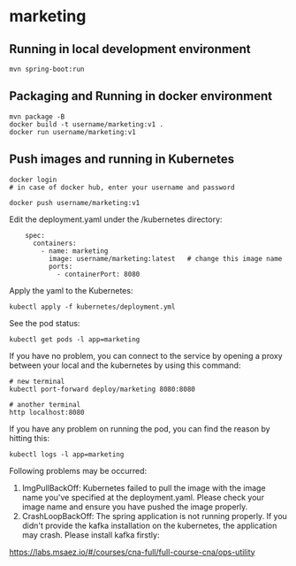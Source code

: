# marketing

## Running in local development environment

```
mvn spring-boot:run
```

## Packaging and Running in docker environment

```
mvn package -B
docker build -t username/marketing:v1 .
docker run username/marketing:v1
```

## Push images and running in Kubernetes

```
docker login 
# in case of docker hub, enter your username and password

docker push username/marketing:v1
```

Edit the deployment.yaml under the /kubernetes directory:
```
    spec:
      containers:
        - name: marketing
          image: username/marketing:latest   # change this image name
          ports:
            - containerPort: 8080

```

Apply the yaml to the Kubernetes:
```
kubectl apply -f kubernetes/deployment.yml
```

See the pod status:
```
kubectl get pods -l app=marketing
```

If you have no problem, you can connect to the service by opening a proxy between your local and the kubernetes by using this command:
```
# new terminal
kubectl port-forward deploy/marketing 8080:8080

# another terminal
http localhost:8080
```

If you have any problem on running the pod, you can find the reason by hitting this:
```
kubectl logs -l app=marketing
```

Following problems may be occurred:

1. ImgPullBackOff:  Kubernetes failed to pull the image with the image name you've specified at the deployment.yaml. Please check your image name and ensure you have pushed the image properly.
1. CrashLoopBackOff: The spring application is not running properly. If you didn't provide the kafka installation on the kubernetes, the application may crash. Please install kafka firstly:

https://labs.msaez.io/#/courses/cna-full/full-course-cna/ops-utility

